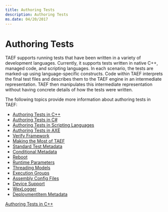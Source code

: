 ```yaml
---
title: Authoring Tests
description: Authoring Tests
ms.date: 04/20/2017
---
```


# Authoring Tests


TAEF supports running tests that have been written in a variety of development languages. Currently, it supports tests written in native C++, managed code, and scripting languages. In each scenario, the tests are marked-up using language-specific constructs. Code within TAEF interprets the final test files and describes them to the TAEF engine in an intermediate representation. TAEF then manipulates this intermediate representation without having concrete details of how the tests were written.

The following topics provide more information about authoring tests in TAEF:

-   [Authoring Tests in C++](authoring-tests-in-c--.md)
-   [Authoring Tests in C#](authoring-tests-in-c-.md)
-   [Authoring Tests in Scripting Languages](authoring-tests-in-scripting-languages.md)
-   [Authoring Tests in AXE](authoring-tests-in-axe.md)
-   [Verify Framework](verify.md)
-   [Making the Most of TAEF](making-the-most-of-taef.md)
-   [Standard Test Metadata](standard-test-metadata.md)
-   [Conditional Metadata](conditional-metadata.md)
-   [Reboot](reboot.md)
-   [Runtime Parameters](runtime-parameters.md)
-   [Threading Models](threading-models.md)
-   [Execution Groups](execution-groups.md)
-   [Assembly Config Files](assembly-config-files.md)
-   [Device Support](device-support.md)
-   [WexLogger](wexlogger.md)
-   [DeploymentItem Metadata](deploymentitem-metadata.md)

[Authoring Tests in C++](authoring-tests-in-c--.md)

 

 






